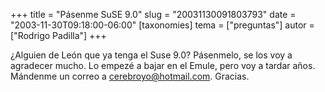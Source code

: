 +++
title = "Pásenme SuSE 9.0"
slug = "20031130091803793"
date = "2003-11-30T09:18:00-06:00"
[taxonomies]
tema = ["preguntas"]
autor = ["Rodrigo Padilla"]
+++

¿Alguien de León que ya tenga el Suse 9.0? Pásenmelo, se los voy a
agradecer mucho. Lo empezé a bajar en el Emule, pero voy a tardar años.
Mándenme un correo a <cerebroyo@hotmail.com>. Gracias.

